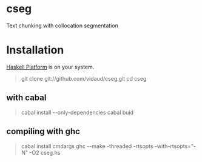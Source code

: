 # cseg
Text chunking with collocation segmentation
# Installation

[Haskell Platform](https://www.haskell.org) is on your system.

> git clone git://github.com/vidaud/cseg.git
> cd cseg

## with cabal

> cabal install --only-dependencies
> cabal buid

## compiling with ghc

> cabal install cmdargs
> ghc --make -threaded -rtsopts -with-rtsopts="-N" -O2 cseg.hs


